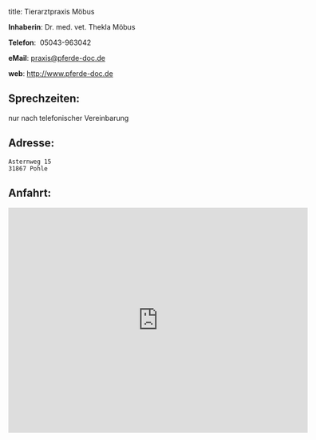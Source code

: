 title: Tierarztpraxis Möbus

**Inhaberin**:  Dr. med. vet. Thekla Möbus

**Telefon**:  05043-963042

**eMail**: praxis@pferde-doc.de

**web**: http://www.pferde-doc.de

Sprechzeiten:
-------------

nur nach telefonischer Vereinbarung

Adresse:
--------

    Asternweg 15
    31867 Pohle

Anfahrt:
--------
<iframe src="https://www.google.com/maps/embed?pb=!1m14!1m8!1m3!1d4883.435079849756!2d9.3402485!3d52.2666741!3m2!1i1024!2i768!4f13.1!3m3!1m2!1s0x47ba8141bd6441db%3A0x85fdc8e241b36f6b!2sDr.med.vet.+Thekla+M%C3%B6bus+Tier%C3%A4rztin!5e0!3m2!1sde!2sde!4v1522521928700" width="600" height="450" frameborder="0" style="border:0" allowfullscreen></iframe>
